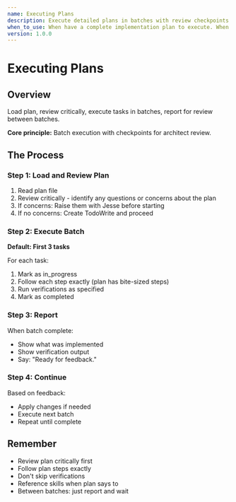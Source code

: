 ```yaml
---
name: Executing Plans
description: Execute detailed plans in batches with review checkpoints
when_to_use: When have a complete implementation plan to execute. When implementing in separate session from planning.
version: 1.0.0
---
```


# Executing Plans

## Overview

Load plan, review critically, execute tasks in batches, report for review between batches.

**Core principle:** Batch execution with checkpoints for architect review.

## The Process

### Step 1: Load and Review Plan
1. Read plan file
2. Review critically - identify any questions or concerns about the plan
3. If concerns: Raise them with Jesse before starting
4. If no concerns: Create TodoWrite and proceed

### Step 2: Execute Batch
**Default: First 3 tasks**

For each task:
1. Mark as in_progress
2. Follow each step exactly (plan has bite-sized steps)
3. Run verifications as specified
4. Mark as completed

### Step 3: Report
When batch complete:
- Show what was implemented
- Show verification output
- Say: "Ready for feedback."

### Step 4: Continue
Based on feedback:
- Apply changes if needed
- Execute next batch
- Repeat until complete

## Remember
- Review plan critically first
- Follow plan steps exactly
- Don't skip verifications
- Reference skills when plan says to
- Between batches: just report and wait
